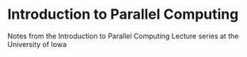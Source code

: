 # Introduction to Parallel Computing
Notes from the Introduction to Parallel Computing Lecture series at the University of Iowa

